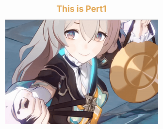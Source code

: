 <div align="center">

<h1 style="color:#e2a754;">This is Pert1</h1>

</div>

<div align="center">

![Link to GIF](https://github.com/Moocchi/Struktur_data/blob/main/%20Gif%20and%20Image/Firefly.gif)

</div>
